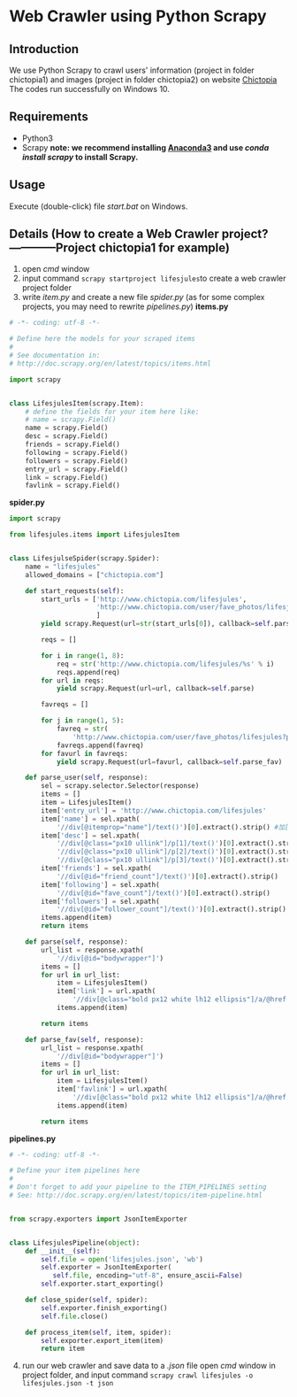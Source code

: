 # Web Crawler using Python Scrapy
## Introduction
We use Python Scrapy to crawl users' information (project in folder chictopia1) and images (project in folder chictopia2) on website [Chictopia](http://www.chictopia.com/)
The codes run successfully on Windows 10. 
## Requirements
- Python3
- Scrapy
**note: we recommend installing [Anaconda3](https://www.anaconda.com/download/) and use *conda install scrapy* to install Scrapy.**
## Usage
Execute (double-click) file *start.bat* on Windows.

## Details (How to create a Web Crawler project?————Project chictopia1 for example)
1. open *cmd* window
2. input command ```scrapy startproject lifesjules```to create a web crawler project folder
3. write *item.py* and create a new file *spider.py* (as for some complex projects, you may need to rewrite *pipelines.py*)
**items.py**
```python
# -*- coding: utf-8 -*-

# Define here the models for your scraped items
#
# See documentation in:
# http://doc.scrapy.org/en/latest/topics/items.html

import scrapy


class LifesjulesItem(scrapy.Item):
    # define the fields for your item here like:
    # name = scrapy.Field()
    name = scrapy.Field()
    desc = scrapy.Field()
    friends = scrapy.Field()
    following = scrapy.Field()
    followers = scrapy.Field()
    entry_url = scrapy.Field()
    link = scrapy.Field()
    favlink = scrapy.Field()
```
**spider.py**
```python
import scrapy

from lifesjules.items import LifesjulesItem


class LifesjulseSpider(scrapy.Spider):
    name = "lifesjules"
    allowed_domains = ["chictopia.com"]

    def start_requests(self):
        start_urls = ['http://www.chictopia.com/lifesjules',
                      'http://www.chictopia.com/user/fave_photos/lifesjules'
                      ]
        yield scrapy.Request(url=str(start_urls[0]), callback=self.parse_user)

        reqs = []

        for i in range(1, 8):
            req = str('http://www.chictopia.com/lifesjules/%s' % i)
            reqs.append(req)
        for url in reqs:
            yield scrapy.Request(url=url, callback=self.parse)

        favreqs = []

        for j in range(1, 5):
            favreq = str(
                'http://www.chictopia.com/user/fave_photos/lifesjules?page=%s' % j)
            favreqs.append(favreq)
        for favurl in favreqs:
            yield scrapy.Request(url=favurl, callback=self.parse_fav)

    def parse_user(self, response):
        sel = scrapy.selector.Selector(response)
        items = []
        item = LifesjulesItem()
        item['entry_url'] = 'http://www.chictopia.com/lifesjules'
        item['name'] = sel.xpath(
            '//div[@itemprop="name"]/text()')[0].extract().strip() #加[0]后返回list下第一个元素，strip()过滤空格，换行符等
        item['desc'] = sel.xpath(
            '//div[@class="px10 ullink"]/p[1]/text()')[0].extract().strip() + sel.xpath(
            '//div[@class="px10 ullink"]/p[2]/text()')[0].extract().strip() + sel.xpath(
            '//div[@class="px10 ullink"]/p[3]/text()')[0].extract().strip()
        item['friends'] = sel.xpath(
            '//div[@id="friend_count"]/text()')[0].extract().strip()
        item['following'] = sel.xpath(
            '//div[@id="fave_count"]/text()')[0].extract().strip()
        item['followers'] = sel.xpath(
            '//div[@id="follower_count"]/text()')[0].extract().strip()
        items.append(item)
        return items

    def parse(self, response):
        url_list = response.xpath(
            '//div[@id="bodywrapper"]')
        items = []
        for url in url_list:
            item = LifesjulesItem()
            item['link'] = url.xpath(
                '//div[@class="bold px12 white lh12 ellipsis"]/a/@href').extract() #没加[0]，返回一个完整的list
            items.append(item)

        return items

    def parse_fav(self, response):
        url_list = response.xpath(
            '//div[@id="bodywrapper"]')
        items = []
        for url in url_list:
            item = LifesjulesItem()
            item['favlink'] = url.xpath(
                '//div[@class="bold px12 white lh12 ellipsis"]/a/@href').extract()
            items.append(item)

        return items
```
**pipelines.py**
```python
# -*- coding: utf-8 -*-

# Define your item pipelines here
#
# Don't forget to add your pipeline to the ITEM_PIPELINES setting
# See: http://doc.scrapy.org/en/latest/topics/item-pipeline.html


from scrapy.exporters import JsonItemExporter


class LifesjulesPipeline(object):
	def __init__(self):
		self.file = open('lifesjules.json', 'wb')
		self.exporter = JsonItemExporter(
		   self.file, encoding="utf-8", ensure_ascii=False)
		self.exporter.start_exporting()

	def close_spider(self, spider):
		self.exporter.finish_exporting()
		self.file.close()

    def process_item(self, item, spider):
    	self.exporter.export_item(item)
        return item
```
4. run our web crawler and save data to a *.json* file
open *cmd* window in project folder, and input command ```scrapy crawl lifesjules -o lifesjules.json -t json```
